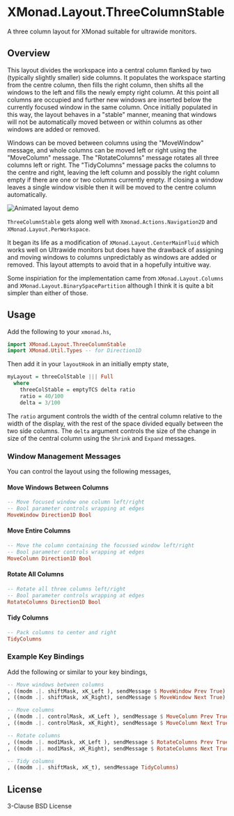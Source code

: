 # XMonad.Layout.ThreeColumnStable

A three column layout for XMonad suitable for ultrawide monitors.

## Overview

This layout divides the workspace into a central column flanked by two
(typically slightly smaller) side columns. It populates the workspace starting
from the centre column, then fills the right column, then shifts all the
windows to the left and fills the newly empty right column. At this point all
columns are occupied and further new windows are inserted below the currently
focused window in the same column. Once initially populated in this way, the
layout behaves in a "stable" manner, meaning that windows will not be
automatically moved between or within columns as other windows are added or
removed.

Windows can be moved between columns using the "MoveWindow" message, and whole
columns can be moved left or right using the "MoveColumn" message. The
"RotateColumns" message rotates all three columns left or right. The
"TidyColumns" message packs the columns to the centre and right, leaving the
left column and possibly the right column empty if there are one or two columns
currently empty. If closing a window leaves a single window visible then it
will be moved to the centre column automatically.

![Animated layout demo](demo/tcs.apng "Animated layout demo")

`ThreeColumnStable` gets along well with `Xmonad.Actions.Navigation2D` and
`XMonad.Layout.PerWorkspace`.

It began its life as a modification of `XMonad.Layout.CenterMainFluid` which
works well on Ultrawide monitors but does have the drawback of assigning and
moving windows to columns unpredictably as windows are added or removed. This
layout attempts to avoid that in a hopefully intuitive way.

Some inspiriation for the implementation came from `XMonad.Layout.Columns` and
`XMonad.Layout.BinarySpacePartition` although I think it is quite a bit simpler
than either of those.

## Usage

Add the following to your `xmonad.hs`,

```haskell
import XMonad.Layout.ThreeColumnStable
import XMonad.Util.Types -- for Direction1D
```

Then add it in your `layoutHook` in an initially empty state,

```haskell
myLayout = threeColStable ||| Full
  where
    threeColStable = emptyTCS delta ratio
    ratio = 40/100
    delta = 3/100
```

The `ratio` argument controls the width of the central column relative to the
width of the display, with the rest of the space divided equally between the
two side columns. The `delta` argument controls the size of the change in size
of the central column using the `Shrink` and `Expand` messages.

### Window Management Messages

You can control the layout using the following messages,

#### Move Windows Between Columns
```haskell
-- Move focused window one column left/right
-- Bool parameter controls wrapping at edges
MoveWindow Direction1D Bool
```

#### Move Entire Columns
```haskell
-- Move the column containing the focussed window left/right
-- Bool parameter controls wrapping at edges
MoveColumn Direction1D Bool
```

#### Rotate All Columns
```haskell
-- Rotate all three columns left/right
-- Bool parameter controls wrapping at edges
RotateColumns Direction1D Bool
```

#### Tidy Columns
```haskell
-- Pack columns to center and right
TidyColumns
```

### Example Key Bindings

Add the following or similar to your key bindings,

```haskell
-- Move windows between columns
, ((modm .|. shiftMask, xK_Left ), sendMessage $ MoveWindow Prev True)
, ((modm .|. shiftMask, xK_Right), sendMessage $ MoveWindow Next True)

-- Move columns
, ((modm .|. controlMask, xK_Left ), sendMessage $ MoveColumn Prev True)
, ((modm .|. controlMask, xK_Right), sendMessage $ MoveColumn Next True)

-- Rotate columns
, ((modm .|. mod1Mask, xK_Left ), sendMessage $ RotateColumns Prev True)
, ((modm .|. mod1Mask, xK_Right), sendMessage $ RotateColumns Next True)

-- Tidy columns
, ((modm .|. shiftMask, xK_t), sendMessage TidyColumns)
```

## License

3-Clause BSD License
